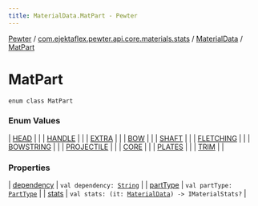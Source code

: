 ```yaml
---
title: MaterialData.MatPart - Pewter
---
```


[Pewter](../../../index.html) / [com.ejektaflex.pewter.api.core.materials.stats](../../index.html) / [MaterialData](../index.html) / [MatPart](./index.html)

# MatPart

`enum class MatPart`

### Enum Values

| [HEAD](-h-e-a-d.html) |  |
| [HANDLE](-h-a-n-d-l-e.html) |  |
| [EXTRA](-e-x-t-r-a.html) |  |
| [BOW](-b-o-w.html) |  |
| [SHAFT](-s-h-a-f-t.html) |  |
| [FLETCHING](-f-l-e-t-c-h-i-n-g.html) |  |
| [BOWSTRING](-b-o-w-s-t-r-i-n-g.html) |  |
| [PROJECTILE](-p-r-o-j-e-c-t-i-l-e.html) |  |
| [CORE](-c-o-r-e.html) |  |
| [PLATES](-p-l-a-t-e-s.html) |  |
| [TRIM](-t-r-i-m.html) |  |

### Properties

| [dependency](dependency.html) | `val dependency: `[`String`](https://kotlinlang.org/api/latest/jvm/stdlib/kotlin/-string/index.html) |
| [partType](part-type.html) | `val partType: `[`PartType`](../-part-type/index.html) |
| [stats](stats.html) | `val stats: (it: `[`MaterialData`](../index.html)`) -> IMaterialStats?` |

